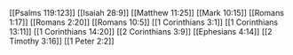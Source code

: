 [[Psalms 119:123]]
[[Isaiah 28:9]]
[[Matthew 11:25]]
[[Mark 10:15]]
[[Romans 1:17]]
[[Romans 2:20]]
[[Romans 10:5]]
[[1 Corinthians 3:1]]
[[1 Corinthians 13:11]]
[[1 Corinthians 14:20]]
[[2 Corinthians 3:9]]
[[Ephesians 4:14]]
[[2 Timothy 3:16]]
[[1 Peter 2:2]]
